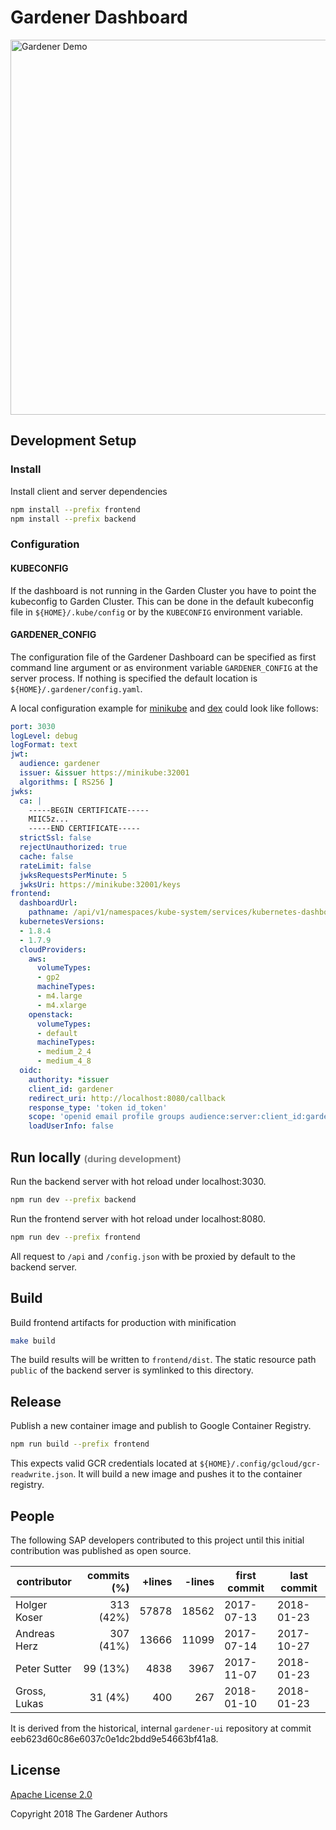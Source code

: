 # Gardener Dashboard

<img src="https://user-images.githubusercontent.com/5526658/35324536-4447618c-00f1-11e8-8cb7-70b0ad193593.gif" alt="Gardener Demo" width="600"/>

## Development Setup

### Install

Install client and server dependencies

```sh
npm install --prefix frontend
npm install --prefix backend
```

### Configuration

#### KUBECONFIG
If the dashboard is not running in the Garden Cluster you have to point the kubeconfig to Garden Cluster. This can be done in the default kubeconfig file in `${HOME}/.kube/config` or by the `KUBECONFIG` environment variable.

#### GARDENER_CONFIG
The configuration file of the Gardener Dashboard can be specified as first command line argument or as environment variable `GARDENER_CONFIG` at the server process. If nothing is specified the default location is `${HOME}/.gardener/config.yaml`.

A local configuration example for [minikube](https://github.com/kubernetes/minikube) and [dex](https://github.com/coreos/dex) could look like follows:

```yaml
port: 3030
logLevel: debug
logFormat: text
jwt:
  audience: gardener
  issuer: &issuer https://minikube:32001
  algorithms: [ RS256 ]
jwks:
  ca: |
    -----BEGIN CERTIFICATE-----
    MIIC5z...
    -----END CERTIFICATE-----
  strictSsl: false
  rejectUnauthorized: true
  cache: false
  rateLimit: false
  jwksRequestsPerMinute: 5
  jwksUri: https://minikube:32001/keys
frontend:
  dashboardUrl:
    pathname: /api/v1/namespaces/kube-system/services/kubernetes-dashboard/proxy/
  kubernetesVersions:
  - 1.8.4
  - 1.7.9
  cloudProviders:
    aws:
      volumeTypes:
      - gp2
      machineTypes:
      - m4.large
      - m4.xlarge
    openstack:
      volumeTypes:
      - default
      machineTypes:
      - medium_2_4
      - medium_4_8
  oidc:
    authority: *issuer
    client_id: gardener
    redirect_uri: http://localhost:8080/callback
    response_type: 'token id_token'
    scope: 'openid email profile groups audience:server:client_id:gardener audience:server:client_id:kube-kubectl'
    loadUserInfo: false
```

## Run locally <small style="color: grey; font-size: 0.7em">(during development)</small>

Run the backend server with hot reload under localhost:3030.

```sh
npm run dev --prefix backend
```

Run the frontend server with hot reload under localhost:8080.

```sh
npm run dev --prefix frontend
```

All request to `/api` and `/config.json` with be proxied by default to the backend server.

## Build

Build frontend artifacts for production with minification

```sh
make build
```

The build results will be written to `frontend/dist`. The static resource path `public` of the backend server is symlinked to this directory.

## Release

Publish a new container image and publish to Google Container Registry.

```sh
npm run build --prefix frontend
```

This expects valid GCR credentials located at `${HOME}/.config/gcloud/gcr-readwrite.json`. It will build a new image and pushes it to the container registry.

## People

The following SAP developers contributed to this project until this
initial contribution was published as open source.

| contributor  | commits (%) | +lines | -lines | first commit | last commit |
| ------------ | -----------:| ------:| ------:| ------------ | ----------- |
| Holger Koser |   313 (42%) |  57878 |  18562 |  2017-07-13  |  2018-01-23 |
| Andreas Herz |   307 (41%) |  13666 |  11099 |  2017-07-14  |  2017-10-27 |
| Peter Sutter |    99 (13%) |   4838 |   3967 |  2017-11-07  |  2018-01-23 |
| Gross, Lukas |    31  (4%) |    400 |    267 |  2018-01-10  |  2018-01-23 |


It is derived from the historical, internal `gardener-ui` repository
at commit eeb623d60c86e6037c0e1dc2bdd9e54663bf41a8.

## License
[Apache License 2.0](LICENSE.md)

Copyright 2018 The Gardener Authors


